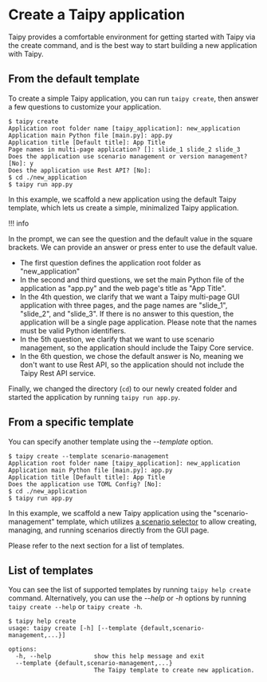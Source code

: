 # Create a Taipy application

Taipy provides a comfortable environment for getting started with Taipy via the create command,
and is the best way to start building a new application with Taipy.

## From the default template

To create a simple Taipy application, you can run `taipy create`, then answer a few questions to
customize your application.
```console
$ taipy create
Application root folder name [taipy_application]: new_application
Application main Python file [main.py]: app.py
Application title [Default title]: App Title
Page names in multi-page application? []: slide_1 slide_2 slide_3
Does the application use scenario management or version management? [No]: y
Does the application use Rest API? [No]:
$ cd ./new_application
$ taipy run app.py
```
In this example, we scaffold a new application using the default Taipy template, which lets us create a simple,
minimalized Taipy application.


!!! info

  In the prompt, we can see the question and the default value in the square brackets.
  We can provide an answer or press enter to use the default value.


- The first question defines the application root folder as "new_application"
- In the second and third questions, we set the main Python file of the application as "app.py" and the web page's title
  as "App Title".
- In the 4th question, we clarify that we want a Taipy multi-page GUI application with three pages, and the page names
  are "slide_1", "slide_2", and "slide_3". If there is no answer to this question, the application will be a single page
  application. Please note that the names must be valid Python identifiers.
- In the 5th question, we clarify that we want to use scenario management, so the application should include the
  Taipy Core service.
- In the 6th question, we chose the default answer is No, meaning we don't want to use Rest API, so the
  application should not include the Taipy Rest API service.

Finally, we changed the directory (`cd`) to our newly created folder and started the application by running
`taipy run app.py`.

## From a specific template

You can specify another template using the *--template* option.

```console
$ taipy create --template scenario-management
Application root folder name [taipy_application]: new_application
Application main Python file [main.py]: app.py
Application title [Default title]: App Title
Does the application use TOML Config? [No]:
$ cd ./new_application
$ taipy run app.py
```

In this example, we scaffold a new Taipy application using the "scenario-management" template, which utilizes
[a scenario selector](./../gui/corelements/scenario_selector.md) to allow creating, managing, and running scenarios
directly from the GUI page.

Please refer to the next section for a list of templates.

## List of templates

You can see the list of supported templates by running `taipy help create` command. Alternatively, you can
use the *--help* or *-h* options by running `taipy create --help` or `taipy create -h`.

```console
$ taipy help create
usage: taipy create [-h] [--template {default,scenario-management,...}]

options:
  -h, --help            show this help message and exit
  --template {default,scenario-management,...}
                        The Taipy template to create new application.
```
